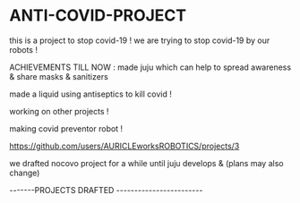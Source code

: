 # ANTI-COVID-PROJECT
this is a project to stop covid-19 !
we are trying to stop covid-19 by our  robots  !



ACHIEVEMENTS TILL NOW :
made juju which can help to spread awareness & share masks & sanitizers

made a liquid using antiseptics to kill covid !

working on other projects !

making covid preventor robot !

https://github.com/users/AURICLEworksROBOTICS/projects/3

we drafted nocovo project for a while until juju develops & 
(plans may also change)

-------PROJECTS DRAFTED ------------------------




